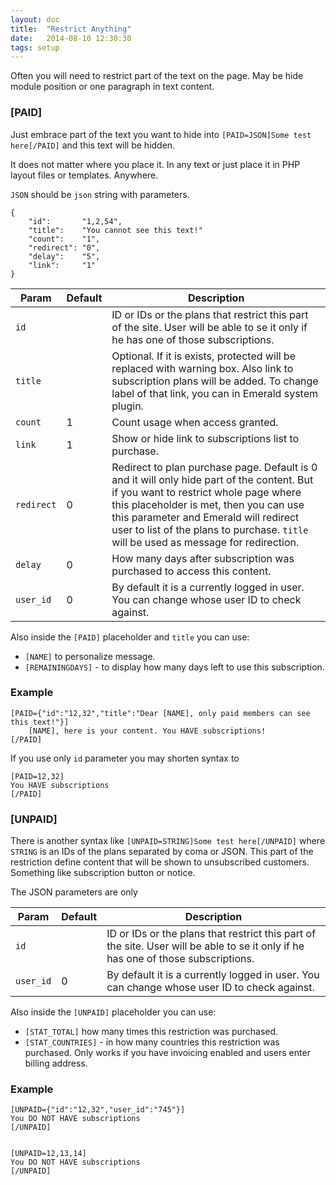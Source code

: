 ```yaml
---
layout: doc
title:  "Restrict Anything"
date:   2014-08-10 12:30:30
tags: setup
---
```


Often you will need to restrict part of the text on the page. May be hide module position or one paragraph in text content.

### [PAID] 

Just embrace part of the text you want to hide into `[PAID=JSON]Some test here[/PAID]` and this text will be hidden.

It does not matter where you place it. In any text or just place it in PHP layout files or templates. Anywhere.

`JSON` should be `json` string with parameters.


	{
		"id":       "1,2,54",
		"title":    "You cannot see this text!"
		"count":    "1",
		"redirect": "0",
		"delay":    "5",
		"link":     "1"
	}

Param | Default | Description
------|---|---
`id`    | | ID or IDs or the plans that restrict this part of the site. User will be able to se it only if he has one of those subscriptions.
`title` | | Optional. If it is exists, protected will be replaced with warning box. Also link to subscription plans will be added. To change label of that link, you can in Emerald system plugin.
`count` | 1 | Count usage when access granted.
`link` | 1 | Show or hide link to subscriptions list to purchase.
`redirect` | 0| Redirect to plan purchase page. Default is 0 and it will only hide part of the content. But if you want to restrict whole page where this placeholder is met, then you can use this parameter and Emerald will redirect user to list of the plans to purchase. `title` will be used as message for redirection.
`delay` | 0 | How many days after subscription was purchased to access this content.
`user_id` | 0 | By default it is a currently logged in user. You can change whose user ID to check against.

Also inside the `[PAID]` placeholder and `title` you can use:
 
- `[NAME]` to personalize message.
- `[REMAININGDAYS]` - to display how many days left to use this subscription.

### Example

    [PAID={"id":"12,32","title":"Dear [NAME], only paid members can see this text!"}]
        [NAME], here is your content. You HAVE subscriptions!
    [/PAID]

If you use only `id` parameter you may shorten syntax to 

	[PAID=12,32]
    You HAVE subscriptions
    [/PAID]

### [UNPAID]

There is another syntax like `[UNPAID=STRING]Some test here[/UNPAID]` where `STRING` is an IDs of the plans separated by coma or JSON. This part of the restriction define content that will be shown to unsubscribed customers. Something like subscription button or notice.

The JSON parameters are only 

Param | Default | Description
------|---|---
`id`    | | ID or IDs or the plans that restrict this part of the site. User will be able to se it only if he has one of those subscriptions.
`user_id` | 0 | By default it is a currently logged in user. You can change whose user ID to check against.

Also inside the `[UNPAID]` placeholder you can use:
 
- `[STAT_TOTAL]` how many times this restriction was purchased.
- `[STAT_COUNTRIES]` - in how many countries this restriction was purchased. Only works if you have invoicing enabled and users enter billing address.

### Example

    [UNPAID={"id":"12,32","user_id":"745"}]
    You DO NOT HAVE subscriptions
    [/UNPAID]


    [UNPAID=12,13,14]
    You DO NOT HAVE subscriptions
    [/UNPAID]
